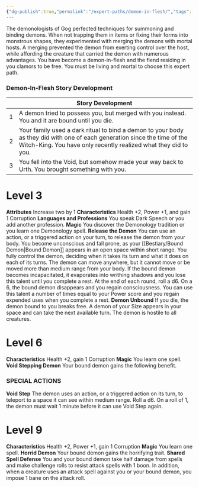 ```yaml
---
{"dg-publish":true,"permalink":"/expert-paths/demon-in-flesh/","tags":["Magic"]}
---
```


The demonologists of Gog perfected techniques for summoning and binding demons. When not trapping them in items or fixing their forms into monstrous shapes, they experimented with merging the demons with mortal hosts. A merging prevented the demon from exerting control over the host, while affording the creature that carried the demon with numerous advantages. You have become a demon-in-flesh and the fiend residing in you clamors to be free.
You must be living and mortal to choose this expert path.
### Demon-In-Flesh Story Development

|     | Story Development                                                                                                                                                                           |
| --- | ------------------------------------------------------------------------------------------------------------------------------------------------------------------------------------------- |
| 1   | A demon tried to possess you, but merged with you instead. You and it are bound until you die.                                                                                              |
| 2   | Your family used a dark ritual to bind a demon to your body as they did with one of each generation since the time of the Witch-King. You have only recently realized what they did to you. |
| 3   | You fell into the Void, but somehow made your way back to Urth. You brought something with you.                                                                                             |
# Level 3
**Attributes** Increase two by 1
**Characteristics** Health +2, Power +1, and gain 1 Corruption
**Languages and Professions** You speak Dark Speech or you add another profession.
**Magic** You discover the Demonology tradition or you learn one Demonology spell.
**Release the Demon** You can use an action, or a triggered action on your turn, to release the demon from your body. You become unconscious and fall prone, as your [[Bestiary/Bound Demon\|Bound Demon]] appears in an open space within short range.
You fully control the demon, deciding when it takes its turn and what it does on each of its turns. The demon can move anywhere, but it cannot move or be moved more than medium range from your body. If the bound demon becomes incapacitated, it evaporates into writhing shadows and you lose this talent until you complete a rest.
At the end of each round, roll a d6. On a 6, the bound demon disappears and you regain consciousness. You can use this talent a number of times equal to your Power score and you regain expended uses when you complete a rest.
**Demon Unbound** If you die, the demon bound to you breaks free. A demon of your Size appears in your space and can take the next available turn. The demon is hostile to all creatures.
# Level 6
**Characteristics** Health +2, gain 1 Corruption
**Magic** You learn one spell.
**Void Stepping Demon** Your bound demon gains the following benefit.
### SPECIAL ACTIONS
**Void Step** The demon uses an action, or a triggered action on its turn, to teleport to a space it can see within medium range. Roll a d6. On a roll of 1, the demon must wait 1 minute before it can use Void Step again.
# Level 9
**Characteristics** Health +2, Power +1, gain 1 Corruption
**Magic** You learn one spell.
**Horrid Demon** Your bound demon gains the horrifying trait.
**Shared Spell Defense** You and your bound demon take half damage from spells and make challenge rolls to resist attack spells with 1 boon. In addition, when a creature uses an attack spell against you or your bound demon, you impose 1 bane on the attack roll.